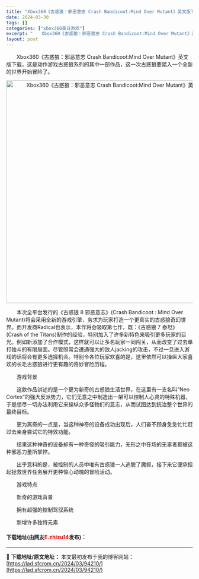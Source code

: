 ```yaml
---
title: "Xbox360《古惑狼：邪恶意志 Crash Bandicoot:Mind Over Mutant》英文版下载"
date: 2024-03-30
tags: []
categories: ["xbox360英日游戏"]
excerpt: "　　Xbox360《古惑狼：邪恶意志 Crash Bandicoot:Mind Over Mutant》英文版下载，这是动作游戏古惑狼系列的其中一部作品，这一次古惑狼要踏入一个全新的世界开始冒险了。 　　本次全平台发行的《古惑狼 8 邪恶意志》(Crash Bandicoot : Mind Over&hellip;"
layout: post
---
```


 <p>　　Xbox360《古惑狼：邪恶意志 Crash Bandicoot:Mind Over Mutant》英文版下载，这是动作游戏古惑狼系列的其中一部作品，这一次古惑狼要踏入一个全新的世界开始冒险了。</p> <p align="center"><img align="" border="0" src="https://lad.sfcrom.cn/wp-content/uploads/2024/03/20240330_6607d856425a2.webp" width="600" alt="Xbox360《古惑狼：邪恶意志 Crash Bandicoot:Mind Over Mutant》英文版下载" /></p> <p>　　本次全平台发行的《古惑狼 8 邪恶意志》(Crash Bandicoot : Mind Over Mutant)将会采用全新的游戏引擎，务求为玩家打造一个更真实的古惑狼奇幻世界。而开发商Radical也表示，本作将会吸取第七作，既：《古惑狼 7 泰坦》(Crash of the Titans)制作的经验，特别加入了许多新特色来吸引更多玩家的目光。例如新添加了合作模式，这样就可以让多名玩家一同闯关，从而改变了过去单打独斗的有限局面。尽管照常会遭遇强大的敌人jacking的攻击，不过一旦进入游戏的话将会有更多选择机会。特别令各位玩家欢喜的是，这里依然可以操纵大家喜欢的长毛古惑狼进行更有趣的奇妙冒险历程。</p> <p>　　游戏背景</p> <p>　　这款作品讲述的是一个更为新奇的古惑狼生活世界，在这里有一支名叫&ldquo;Neo Cortex&rdquo;的强大反派势力，它们无意之中制造出一架可以控制人心灵的特殊机器，于是想尽一切办法利用它来操纵众多怪物们的意志，从而试图达到统治整个世界的最终目标。</p> <p>　　更为离奇的一点是，当这种神奇的设备成功出现后，人们奋不顾身急急忙忙赶过去亲身尝试它的特效功能。</p> <p>　　结果这种神奇的设备却有一种奇怪的吸引能力，无形之中在场的无辜者都被这种邪恶力量所掌控。</p> <p>　　出乎意料的是，被控制的人员中唯有古惑狼一人逃脱了魔抓，接下来它便承担起拯救世界任务展开更种惊心动魄的冒险活动。</p> <p>　　游戏特点</p> <p>　　新奇的游戏背景</p> <p>　　拥有超强的控制驾驭系统</p> <p>　　新增许多独特元素</p> <p><h4>下载地址(由网友<font color="red">E.zhizu14</font>发布)：</h4></p> 

---
📖 **下载地址/原文地址：** 本文最初发布于我的博客网站：[https://lad.sfcrom.cn/2024/03/94210/](https://lad.sfcrom.cn/2024/03/94210/)
